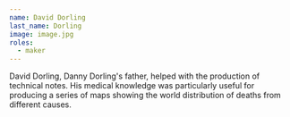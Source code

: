 ```yaml
---
name: David Dorling
last_name: Dorling
image: image.jpg
roles:
  - maker
---
```

David Dorling, Danny Dorling's father, helped with the production of technical notes. His medical knowledge was particularly useful for producing a series of maps showing the world distribution of deaths from different causes.

